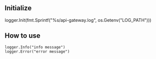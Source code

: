 ## Initialize

logger.Init(fmt.Sprintf("%s/api-gateway.log", os.Getenv("LOG_PATH")))

## How to use

```
logger.Info("info message")
logger.Error("error message")
```